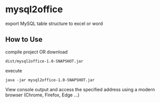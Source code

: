 # mysql2office
export MySQL table structure to excel or word

## How to Use
compile project OR download

```
dist/mysql2office-1.0-SNAPSHOT.jar
```

execute 

```
java -jar mysql2office-1.0-SNAPSHOT.jar
```

View console output and access the specified address using a modern browser (Chrome, Firefox, Edge ...)

